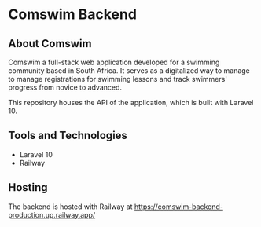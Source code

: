 # Comswim Backend

## About Comswim

Comswim a full-stack web application developed for a swimming community based in South Africa. It serves as a digitalized way to manage to manage registrations for swimming lessons and track swimmers' progress from novice to advanced.

This repository houses the API of the application, which is built with Laravel 10.

## Tools and Technologies

* Laravel 10
* Railway

## Hosting

The backend is hosted with Railway at https://comswim-backend-production.up.railway.app/
